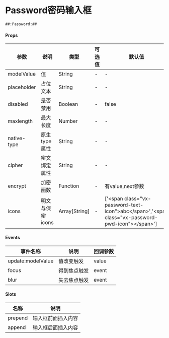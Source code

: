 # Password密码输入框

```
##:Password:##
```

#### Props
| 参数      | 说明    | 类型      | 可选值       | 默认值   |
|---------- |-------- |---------- |------------- |--------- |
| modelValue     | 值   | String  |   -       |    -    |
| placeholder     | 占位文本   | String  |   -       |    -    |
| disabled     | 是否禁用   | Boolean  |   -       |    false    |
| maxlength     | 最大长度   | Number  |   -       |    -    |
| native-type     | 原生type属性   | String  |   -       |    -    |
| cipher     | 密文绑定属性   | String  |   -       |    -    |
| encrypt     | 加密函数   | Function  |   -       |    有value,next参数    |
| icons     |  明文与保密icons  | Array[String]  |   -       |    \['\<span class="vx-password-text-icon"\>abc\</span\>','\<span class="vx-password-pwd-icon"\>\</span\>'\]    |

#### Events
| 事件名称 | 说明 | 回调参数 |
|---------|--------|---------|
| update:modelValue| 值改变触发 | value |
| focus | 得到焦点触发 | event |
| blur | 失去焦点触发 | event |

#### Slots
| 名称 | 说明 | 
|---------|--------|
| prepend | 输入框前面插入内容 |
| append | 输入框后面插入内容 |